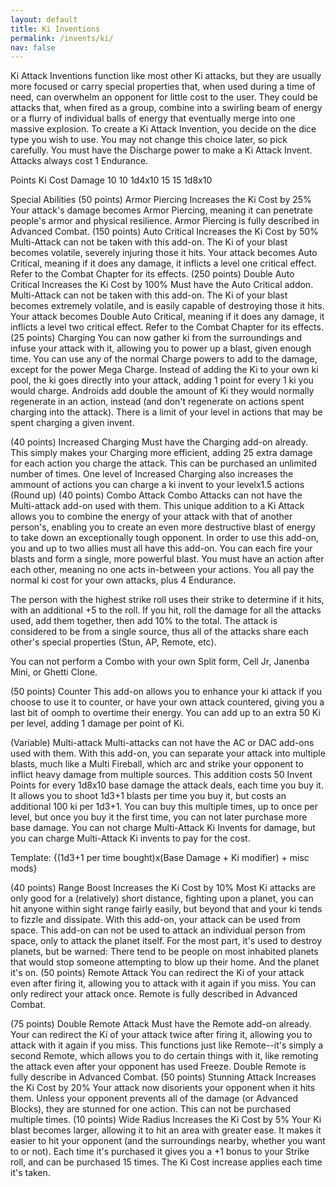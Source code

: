 ```yaml
---
layout: default
title: Ki Inventions
permalink: /invents/ki/
nav: false
---
```


Ki Attack Inventions function like most other Ki attacks, but they are usually more focused or carry special properties that, when used during a time of need, can overwhelm an opponent for little cost to the user. They could be attacks that, when fired as a group, combine into a swirling beam of energy or a flurry of individual balls of energy that eventually merge into one massive explosion. To create a Ki Attack Invention, you decide on the dice type you wish to use. You may not change this choice later, so pick carefully. You must have the Discharge power to make a Ki Attack Invent. Attacks always cost 1 Endurance.

Points Ki Cost Damage
10 10 1d4x10
15 15 1d8x10

Special Abilities
(50 points) Armor Piercing
Increases the Ki Cost by 25% Your attack's damage becomes Armor Piercing, meaning it can penetrate people's armor and physical resilience. Armor Piercing is fully described in Advanced Combat.
(150 points) Auto Critical
Increases the Ki Cost by 50%
Multi-Attack can not be taken with this add-on. The Ki of your blast becomes volatile, severely injuring those it hits. Your attack becomes Auto Critical, meaning if it does any damage, it inflicts a level one critical effect. Refer to the Combat Chapter for its effects.
(250 points) Double Auto Critical
Increases the Ki Cost by 100%
Must have the Auto Critical addon.
Multi-Attack can not be taken with this add-on. The Ki of your blast becomes extremely volatile, and is easily capable of destroying those it hits. Your attack becomes Double Auto Critical, meaning if it does any damage, it inflicts a level two critical effect. Refer to the Combat Chapter for its effects.
(25 points) Charging
You can now gather ki from the surroundings and infuse your attack with it, allowing you to power up a blast, given enough time. You can use any of the normal Charge powers to add to the damage, except for the power Mega Charge. Instead of adding the Ki to your own ki pool, the ki goes directly into your attack, adding 1 point for every 1 ki you would charge. Androids add double the amount of Ki they would normally regenerate in an action, instead (and don't regenerate on actions spent charging into the attack). There is a limit of your level in actions that may be spent charging a given invent.

(40 points) Increased Charging
Must have the Charging add-on already. This simply makes your Charging more efficient, adding 25 extra damage for each action you charge the attack. This can be purchased an unlimited number of times.
One level of Increased Charging also increases the ammount of actions you can charge a ki invent to your levelx1.5 actions (Round up)
(40 points) Combo Attack
Combo Attacks can not have the Multi-attack add-on used with them. This unique addition to a Ki Attack allows you to combine the energy of your attack with that of another person's, enabling you to create an even more destructive blast of energy to take down an exceptionally tough opponent.
In order to use this add-on, you and up to two allies must all have this add-on. You can each fire your blasts and form a single, more powerful blast. You must have an action after each other, meaning no one acts in-between your actions. You all pay the normal ki cost for your own attacks, plus 4 Endurance.

The person with the highest strike roll uses their strike to determine if it hits, with an additional +5 to the roll. If you hit, roll the damage for all the attacks used, add them together, then add 10% to the total. The attack is considered to be from a single source, thus all of the attacks share each other's special properties (Stun, AP, Remote, etc).

You can not perform a Combo with your own Split form, Cell Jr, Janenba Mini, or Ghetti Clone.

(50 points) Counter
This add-on allows you to enhance your ki attack if you choose to use it to counter, or have your own attack countered, giving you a last bit of oomph to overtime their energy. You can add up to an extra 50 Ki per level, adding 1 damage per point of Ki.

(Variable) Multi-attack
Multi-attacks can not have the AC or DAC add-ons used with them. With this add-on, you can separate your attack into multiple blasts, much like a Multi Fireball, which arc and strike your opponent to inflict heavy damage from multiple sources.
This addition costs 50 Invent Points for every 1d8x10 base damage the attack deals, each time you buy it. It allows you to shoot 1d3+1 blasts per time you buy it, but costs an additional 100 ki per 1d3+1. You can buy this multiple times, up to once per level, but once you buy it the first time, you can not later purchase more base damage. You can not charge Multi-Attack Ki Invents for damage, but you can charge Multi-Attack Ki invents to pay for the cost.

Template: {(1d3+1 per time bought)x(Base Damage + Ki modifier) + misc mods}

(40 points) Range Boost
Increases the Ki Cost by 10% Most Ki attacks are only good for a (relatively) short distance, fighting upon a planet, you can hit anyone within sight range fairly easily, but beyond that and your ki tends to fizzle and dissipate. With this add-on, your attack can be used from space. This add-on can not be used to attack an individual person from space, only to attack the planet itself. For the most part, it's used to destroy planets, but be warned: There tend to be people on most inhabited planets that would stop someone attempting to blow up their home. And the planet it's on.
(50 points) Remote Attack
You can redirect the Ki of your attack even after firing it, allowing you to attack with it again if you miss. You can only redirect your attack once. Remote is fully described in Advanced Combat.

(75 points) Double Remote Attack
Must have the Remote add-on already. Your can redirect the Ki of your attack twice after firing it, allowing you to attack with it again if you miss. This functions just like Remote--it's simply a second Remote, which allows you to do certain things with it, like remoting the attack even after your opponent has used Freeze. Double Remote is fully describe in Advanced Combat.
(50 points) Stunning Attack
Increases the Ki Cost by 20% Your attack now disorients your opponent when it hits them. Unless your opponent prevents all of the damage (or Advanced Blocks), they are stunned for one action. This can not be purchased multiple times.
(10 points) Wide Radius
Increases the Ki Cost by 5% Your Ki blast becomes larger, allowing it to hit an area with greater ease. It makes it easier to hit your opponent (and the surroundings nearby, whether you want to or not). Each time it's purchased it gives you a +1 bonus to your Strike roll, and can be purchased 15 times. The Ki Cost increase applies each time it's taken.
